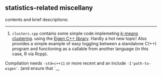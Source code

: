 ## statistics-related miscellany

contents and brief descriptions:

***

1. `clusters.cpp` contains some simple code implemeting [_k_-means clustering](https://en.wikipedia.org/wiki/K-means_clustering). using the [Eigen C++ library](http://eigen.tuxfamily.org/index.php). Hardly a hot new topic! Also provides a simple example of easy toggling between a standalone C(++) program and functioning as a callable from another language (in this case, R via Rcpp).

Compilation needs `-std=c++11` or more recent and an include `-I'path-to-eigen'`. (and ensure that `__


